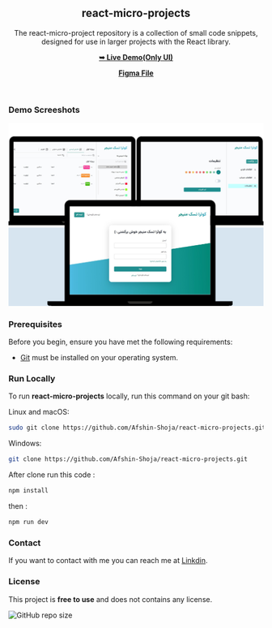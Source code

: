 <div align="center">
  <h2 align="center">react-micro-projects</h2>

The react-micro-project repository is a collection of small code snippets, <br />designed for use in larger projects with the React library.

<a href="https://quera-task-manager.netlify.app//"><strong>➥ Live Demo(Only UI)</strong></a>

<a href="https://www.figma.com/file/a8XKjnedFOm4XCZARy2sqg/Frontenf-Bootcamp-UI-Design-(Demo)?type=design&node-id=0-1&mode=design"><strong>Figma File</strong></a>

</div>

<br />

### Demo Screeshots

![Site Desktop Demo](./readme-images/Mockup.png "Desktop Demo")

### Prerequisites

Before you begin, ensure you have met the following requirements:

- [Git](https://git-scm.com/downloads "Download Git") must be installed on your operating system.

### Run Locally

To run **react-micro-projects** locally, run this command on your git bash:

Linux and macOS:

```bash
sudo git clone https://github.com/Afshin-Shoja/react-micro-projects.git
```

Windows:

```bash
git clone https://github.com/Afshin-Shoja/react-micro-projects.git
```

After clone run this code :

```bash
npm install
```

then :

```bash
npm run dev
```

### Contact

If you want to contact with me you can reach me at [Linkdin](https://www.linkedin.com/in/afshin-shoja-9bb33822b/).

### License

This project is **free to use** and does not contains any license.

![GitHub repo size](https://img.shields.io/github/repo-size/Afshin-Shoja/react-micro-projects)

  <!-- ![GitHub stars](https://img.shields.io/github/stars/codewithsadee/tourest?style=social)
  ![GitHub forks](https://img.shields.io/github/forks/codewithsadee/tourest?style=social)
  [![Twitter Follow](https://img.shields.io/twitter/follow/codewithsadee?style=social)](https://twitter.com/intent/follow?screen_name=codewithsadee)
  [![YouTube Video Views](https://img.shields.io/youtube/views/9ts7JnruWg4?style=social)](https://youtu.be/9ts7JnruWg4) -->
  <br />
